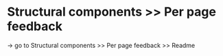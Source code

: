 # Structural components >> Per page feedback

-> go to Structural components >> Per page feedback >> Readme